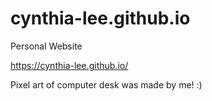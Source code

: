 # cynthia-lee.github.io
Personal Website

https://cynthia-lee.github.io/

Pixel art of computer desk was made by me! :)
